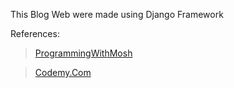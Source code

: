 This Blog Web were made using Django Framework

References:

> [ProgrammingWithMosh](https://www.youtube.com/@programmingwithmosh)

> [Codemy.Com](https://www.youtube.com/@Codemycom)

